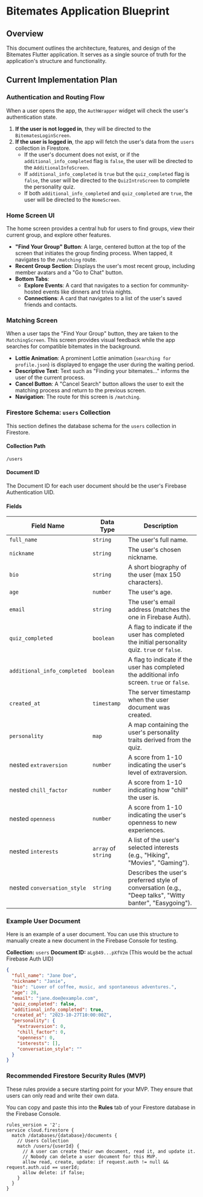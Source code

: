 
# Bitemates Application Blueprint

## Overview

This document outlines the architecture, features, and design of the Bitemates Flutter application. It serves as a single source of truth for the application's structure and functionality.

## Current Implementation Plan

### Authentication and Routing Flow

When a user opens the app, the `AuthWrapper` widget will check the user's authentication state. 

1.  **If the user is not logged in**, they will be directed to the `BitematesLoginScreen`.
2.  **If the user is logged in**, the app will fetch the user's data from the `users` collection in Firestore.
    *   If the user's document does not exist, or if the `additional_info_completed` flag is `false`, the user will be directed to the `AdditionalInfoScreen`.
    *   If `additional_info_completed` is `true` but the `quiz_completed` flag is `false`, the user will be directed to the `QuizIntroScreen` to complete the personality quiz.
    *   If both `additional_info_completed` and `quiz_completed` are `true`, the user will be directed to the `HomeScreen`.

### Home Screen UI

The home screen provides a central hub for users to find groups, view their current group, and explore other features.

*   **"Find Your Group" Button**: A large, centered button at the top of the screen that initiates the group finding process. When tapped, it navigates to the `/matching` route.
*   **Recent Group Section**: Displays the user's most recent group, including member avatars and a "Go to Chat" button.
*   **Bottom Tabs**:
    *   **Explore Events**: A card that navigates to a section for community-hosted events like dinners and trivia nights.
    *   **Connections**: A card that navigates to a list of the user's saved friends and contacts.

### Matching Screen

When a user taps the "Find Your Group" button, they are taken to the `MatchingScreen`. This screen provides visual feedback while the app searches for compatible bitemates in the background.

*   **Lottie Animation**: A prominent Lottie animation (`searching for profile.json`) is displayed to engage the user during the waiting period.
*   **Descriptive Text**: Text such as "Finding your bitemates..." informs the user of the current process.
*   **Cancel Button**: A "Cancel Search" button allows the user to exit the matching process and return to the previous screen.
*   **Navigation**: The route for this screen is `/matching`.

### Firestore Schema: `users` Collection

This section defines the database schema for the `users` collection in Firestore.

#### Collection Path
`/users`

#### Document ID
The Document ID for each user document should be the user's Firebase Authentication UID.

#### Fields
| Field Name        | Data Type           | Description                                                                                                |
|-------------------|---------------------|------------------------------------------------------------------------------------------------------------|
| `full_name`       | `string`            | The user's full name.                                                                                      |
| `nickname`        | `string`            | The user's chosen nickname.                                                                                |
| `bio`             | `string`            | A short biography of the user (max 150 characters).                                                        |
| `age`             | `number`            | The user's age.                                                                                            |
| `email`           | `string`            | The user's email address (matches the one in Firebase Auth).                                               |
| `quiz_completed`  | `boolean`           | A flag to indicate if the user has completed the initial personality quiz. `true` or `false`.              |
| `additional_info_completed` | `boolean` | A flag to indicate if the user has completed the additional info screen. `true` or `false`.          |
| `created_at`      | `timestamp`         | The server timestamp when the user document was created.                                                   |
| `personality`     | `map`               | A map containing the user's personality traits derived from the quiz.                                      |
| nested `extraversion` | `number`            | A score from 1-10 indicating the user's level of extraversion.                                             |
| nested `chill_factor` | `number`            | A score from 1-10 indicating how "chill" the user is.                                                      |
| nested `openness`   | `number`            | A score from 1-10 indicating the user's openness to new experiences.                                       |
| nested `interests`  | `array` of `string` | A list of the user's selected interests (e.g., "Hiking", "Movies", "Gaming").                              |
| nested `conversation_style` | `string`| Describes the user's preferred style of conversation (e.g., "Deep talks", "Witty banter", "Easygoing"). |


### Example User Document

Here is an example of a user document. You can use this structure to manually create a new document in the Firebase Console for testing.

**Collection:** `users`
**Document ID:** `aLg849...pXfV2m` (This would be the actual Firebase Auth UID)

```json
{
  "full_name": "Jane Doe",
  "nickname": "Janie",
  "bio": "Lover of coffee, music, and spontaneous adventures.",
  "age": 28,
  "email": "jane.doe@example.com",
  "quiz_completed": false,
  "additional_info_completed": true,
  "created_at": "2023-10-27T10:00:00Z",
  "personality": {
    "extraversion": 0,
    "chill_factor": 0,
    "openness": 0,
    "interests": [],
    "conversation_style": ""
  }
}
```

### Recommended Firestore Security Rules (MVP)

These rules provide a secure starting point for your MVP. They ensure that users can only read and write their own data.

You can copy and paste this into the **Rules** tab of your Firestore database in the Firebase Console.

```
rules_version = '2';
service cloud.firestore {
  match /databases/{database}/documents {
    // Users Collection
    match /users/{userId} {
      // A user can create their own document, read it, and update it.
      // Nobody can delete a user document for this MVP.
      allow read, create, update: if request.auth != null && request.auth.uid == userId;
      allow delete: if false;
    }
  }
}
```
